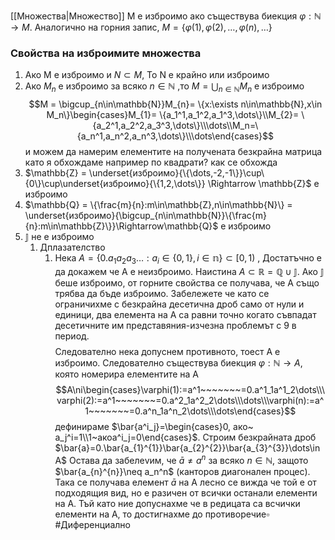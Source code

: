 [[Множества|Множество]] М е изброимо ако съществува биекция $\varphi:\mathbb{N}\rightarrow M$. Аналогично на горния запис, $M=\{\varphi(1),\varphi(2),\dots,\varphi(n),\dots\}$

### Свойства на изброимите множества
1. Ако M е изброимо и $N\subset M$, То N е крайно или изброимо
2. Ако $М_{n}$ е изброимо за всяко $n\in\mathbb{N}$ ,то $M=\bigcup_{n\in\mathbb{N}}M_{n}$ е изброимо$$M = \bigcup_{n\in\mathbb{N}}M_{n}= \{x:\exists n\in\mathbb{N},x\in M_n\}\begin{cases}M_{1}= \{a_1^1,a_1^2,a_1^3,\dots\}\\M_{2}= \{a_2^1,a_2^2,a_3^3,\dots\}\\\dots\\M_n=\{a_n^1,a_n^2,a_n^3,\dots\}\\\dots\end{cases}$$ и можем да намерим елементите на получената безкрайна матрица като я обхождаме например по квадрати? как се обхожда
3. $\mathbb{Z} = \underset{изброимо}{\{\dots,-2,-1\}}\cup\{0\}\cup\underset{изброимо}{\{1,2,\dots\}} \Rightarrow \mathbb{Z}$ е изброимо
4. $\mathbb{Q} = \{\frac{m}{n}:m\in\mathbb{Z},n\in\mathbb{N}\} = \underset{изброимо}{\bigcup_{n\in\mathbb{N}}\{\frac{m}{n}:m\in\mathbb{Z}\}}\Rightarrow\mathbb{Q}$ е изброимо
5. $\mathbb{J}$ не е изброимо
	1. Дплазателство
		1. Нека $A=\{0.a_1a_2a_3\dots:a_i\in\{0,1\},i\in\mathbb{n}\}\subset [0,1)$ , Достатъчно е да докажем че А е неизброимо. Наистина $A\subset \mathbb{R} = \mathbb{Q}\cup\mathbb{J}$. Ако $\mathbb{J}$  беше изброимо, от горните свойства се получава, че А също трябва да бъде изброимо. Забележете че като се ограничихме с безкрайна десетична дроб само от нули и единици, два елемента на А са равни точно когато съвпадат десетичните им представяния-изчезна проблемът с 9 в период. $$$$Следователно нека допуснем противното, тоест А е изброимо. Следователно съществува биекция $\varphi:\mathbb{N}\rightarrow A$, която номерира елементите на А $$A\ni\begin{cases}\varphi(1):=a^1~~~~~~~=0.a^1_1a^1_2\dots\\\varphi(2):=a^1~~~~~~~=0.a^2_1a^2_2\dots\\\dots\\\varphi(n):=a^1~~~~~~~=0.a^n_1a^n_2\dots\\\dots\end{cases}$$дефинираме $\bar{a^i_j}=\begin{cases}0, ако~ a_j^i=1\\1~акоa^i_j=0\end{cases}$. Строим безкрайната дроб $\bar{a}=0.\bar{a_{1}^{1}}\bar{a_{2}^{2}}\bar{a_{3}^{3}}\dots\in A$ Остава да забелеvим, че $\bar{a}\neq a^n$ за всяко $n\in\mathbb{N}$, защото $\bar{a_{n}^{n}}\neq a_n^n$ (канторов диагонален процес). Така се получава елемент $\bar{a}$ на А лесно се вижда че той е от подходящия вид, но е разичен от всички останали елементи на А. Тъй като ние допуснахме че в редицата са всчички елементи на А, то достигнахме до противоречие$\square$   
#Диференциално